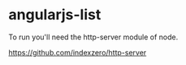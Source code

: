 ﻿# angularjs-list
 
 To run you'll need the http-server module of node.
 
 https://github.com/indexzero/http-server
